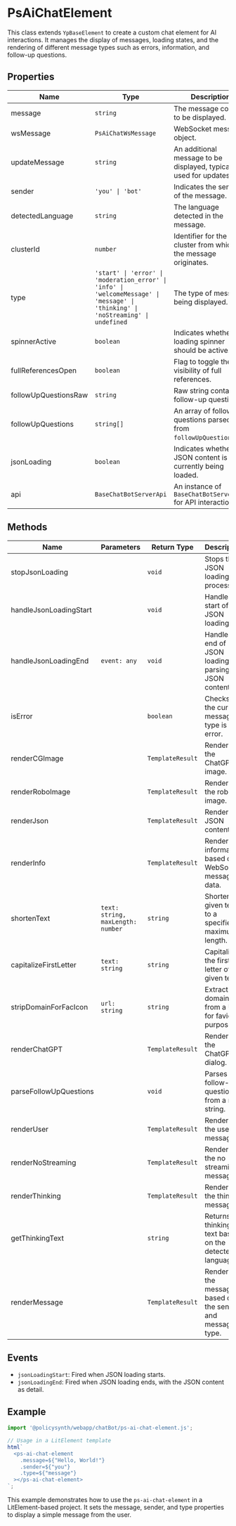 # PsAiChatElement

This class extends `YpBaseElement` to create a custom chat element for AI interactions. It manages the display of messages, loading states, and the rendering of different message types such as errors, information, and follow-up questions.

## Properties

| Name                  | Type                                  | Description |
|-----------------------|---------------------------------------|-------------|
| message               | `string`                              | The message content to be displayed. |
| wsMessage             | `PsAiChatWsMessage`                   | WebSocket message object. |
| updateMessage         | `string`                              | An additional message to be displayed, typically used for updates. |
| sender                | `'you' \| 'bot'`                      | Indicates the sender of the message. |
| detectedLanguage      | `string`                              | The language detected in the message. |
| clusterId             | `number`                              | Identifier for the cluster from which the message originates. |
| type                  | `'start' \| 'error' \| 'moderation_error' \| 'info' \| 'welcomeMessage' \| 'message' \| 'thinking' \| 'noStreaming' \| undefined` | The type of message being displayed. |
| spinnerActive         | `boolean`                             | Indicates whether a loading spinner should be active. |
| fullReferencesOpen    | `boolean`                             | Flag to toggle the visibility of full references. |
| followUpQuestionsRaw  | `string`                              | Raw string containing follow-up questions. |
| followUpQuestions     | `string[]`                            | An array of follow-up questions parsed from `followUpQuestionsRaw`. |
| jsonLoading           | `boolean`                             | Indicates whether JSON content is currently being loaded. |
| api                   | `BaseChatBotServerApi`                | An instance of `BaseChatBotServerApi` for API interactions. |

## Methods

| Name                    | Parameters        | Return Type | Description |
|-------------------------|-------------------|-------------|-------------|
| stopJsonLoading         |                   | `void`      | Stops the JSON loading process. |
| handleJsonLoadingStart  |                   | `void`      | Handles the start of JSON loading. |
| handleJsonLoadingEnd    | `event: any`      | `void`      | Handles the end of JSON loading, parsing the JSON content. |
| isError                 |                   | `boolean`   | Checks if the current message type is an error. |
| renderCGImage           |                   | `TemplateResult` | Renders the ChatGPT image. |
| renderRoboImage         |                   | `TemplateResult` | Renders the robot image. |
| renderJson              |                   | `TemplateResult` | Renders JSON content. |
| renderInfo              |                   | `TemplateResult` | Renders information based on WebSocket message data. |
| shortenText             | `text: string, maxLength: number` | `string` | Shortens a given text to a specified maximum length. |
| capitalizeFirstLetter   | `text: string`    | `string`   | Capitalizes the first letter of a given text. |
| stripDomainForFacIcon   | `url: string`     | `string`   | Extracts the domain from a URL for favicon purposes. |
| renderChatGPT           |                   | `TemplateResult` | Renders the ChatGPT dialog. |
| parseFollowUpQuestions  |                   | `void`      | Parses follow-up questions from a raw string. |
| renderUser              |                   | `TemplateResult` | Renders the user's message. |
| renderNoStreaming       |                   | `TemplateResult` | Renders the no streaming message. |
| renderThinking          |                   | `TemplateResult` | Renders the thinking message. |
| getThinkingText         |                   | `string`    | Returns the thinking text based on the detected language. |
| renderMessage           |                   | `TemplateResult` | Renders the message based on the sender and message type. |

## Events

- `jsonLoadingStart`: Fired when JSON loading starts.
- `jsonLoadingEnd`: Fired when JSON loading ends, with the JSON content as detail.

## Example

```typescript
import '@policysynth/webapp/chatBot/ps-ai-chat-element.js';

// Usage in a LitElement template
html`
  <ps-ai-chat-element
    .message=${"Hello, World!"}
    .sender=${"you"}
    .type=${"message"}
  ></ps-ai-chat-element>
`;
```

This example demonstrates how to use the `ps-ai-chat-element` in a LitElement-based project. It sets the message, sender, and type properties to display a simple message from the user.